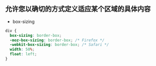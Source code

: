 ## 允许您以确切的方式定义适应某个区域的具体内容

* box-sizing

```css
div {
  box-sizing: border-box;
  -moz-box-sizing: border-box; /* Firefox */
  -webkit-box-sizing: border-box; /* Safari */
  width: 50%;
  float: left;
}
```
